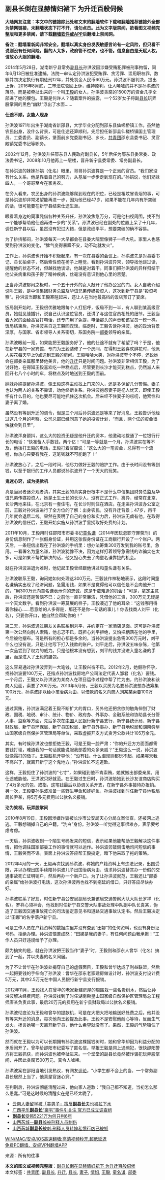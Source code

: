  <h2>副县长倒在显赫情妇裙下 为升迁百般伺候</h2> <p class="notice"><b>大陆网友注意：本文中的链接除此处和文末的<a href="https://github.com/bannedbook/fanqiang" >翻墙</a>软件下载和<a href="https://github.com/killgcd/justmysocks/blob/master/README.md">翻墙推荐</a>链接外全部为禁网链接，未翻墙状态下打不开，请勿点击。此为文字版禁闻，欲看图文视频完整版和更多禁闻，请下载<a href="https://github.com/bannedbook/fanqiang">翻墙软件或APP</a>后翻墙上禁闻网。</p><p>备注：翻墙看新闻非常安全，翻墙以真实身份发表敏感言论有一定风险，但只看不说则没有任何风险，翻的人太多，政府管不过来，也不管。信息自由是天赋人权，请放心大胆的翻墙。</b></p>  <div class="entry"> <p>2014年5月28日，湖南新宁县常务<a href="https://www.bannedbook.org/bnews/tag/%e5%89%af%e5%8e%bf%e9%95%bf/" class="st_tag internal_tag" rel="tag" title="标签 副县长 下的日志">副县长</a>孙洪波因涉嫌受贿犯罪被刑事拘留，同年6月13日被批准逮捕。法院一审认定孙洪波犯受贿罪、贪污罪、滥用职权罪，数罪并罚决定执行有期徒刑12年，并处罚金人民币60万元。孙洪波不服判决，提出上诉，2016年8月底，二审法院驳回上诉，维持原判。让人唏嘘的并不是孙洪波的落马，而是被牵扯出来的一个叫<a href="https://www.bannedbook.org/bnews/tag/%e7%8e%8b%e6%af%85/" class="st_tag internal_tag" rel="tag" title="标签 王毅 下的日志">王毅</a>的女人，孙洪波贪腐的1500万的资金几乎全部进了她的腰包。王毅是何许人？随着案件的披露，一个52岁女子将副<a href="https://www.bannedbook.org/bnews/tag/%E5%8E%BF%E9%95%BF/" class="st_tag internal_tag" rel="tag" title="标签 县长 下的日志">县长</a>玩弄股掌间的黑色“幽默”浮出了水面……</p> <p><strong>仕途不顺，女能人现身</strong></p> <p>孙洪波1971年出生于湖南省新邵县，大学毕业分配到邵东县仙槎桥镇工作。虽然他农民出身，没什么背景，可是仕途还算顺利，先后担任新邵县仙槎桥镇国土管理员、工委委员、副镇长，堡面前乡党委副书记、乡长，<a href="https://www.bannedbook.org/bnews/tag/%e5%85%b1%e9%9d%92%e5%9b%a2/" class="st_tag internal_tag" rel="tag" title="标签 共青团 下的日志">共青团</a>邵东县委书记、灵官殿镇党委书记等职务。</p> <p>2002年12月，孙洪波升任邵东县人民政府副县长，5年后任为邵东县委常委、政法委书记，2008年10月他再上一层楼，晋升新宁县委常委、常务副县长。</p> <p>在孙洪波的妹妹孙娟（化名）眼里，哥哥孙洪波算是一个正派的官员。“我们家没有什么关系，他是靠着自己的努力，从基层一步步走到现在的。”孙娟说，他们兄妹四人，一个哥哥至今在家务农。</p> <p>在旁人看来，农民出身的孙洪波能够爬到现在的职位，已经是祖坟冒青烟的事，可是孙洪波却非常渴望能再进一步，因为他已经47岁，如果不能在几年内有所突破的话，很可能要在新宁县结束仕途生涯。</p> <p>眼看着身边的同事凭借各种关系升任，孙洪波焦急万分，可是他扫视周围，找不到一个能够帮助他仕途再进一步的“关系”。孙洪波已经在副处的位置上呆了十几年，调任新宁县以后，虽然没有犯过大错，但是政绩平平，想要突破的确不容易。</p> <p>为了排挤郁闷，孙洪波每天一大早都会在县委大院里像狮子一样大吼。家里人也感受到孙洪波的变化，“脾气变得暴躁不安，动不动就发火”。</p> <p>工作上，孙洪波也开始不积极起来。有一次在县委的会议上，孙洪波先是对县委书记、县长拍桌子，然后索性倚在椅子上睡觉。看到孙洪波异常，领导找他谈过话，提醒他的状态不对，但越找他谈话，他越是对着干。同事们把孙洪波的异样归结于他父亲病重和孩子得了精神疾病，丝毫没有意识到他心里的苦楚。</p> <p>正当孙洪波郁闷之极时，一个五十开外的女人敲开了他办公室的门。女人自我介绍说叫王毅，是中信集团财务总监及华谊兄弟传媒投资人，这次到新宁县是“投资考察”。孙洪波当即和王毅寒暄起来，还让人在当地最高档的饭店预订了宴席。</p>  <p>饭局刚开始时，王毅很优雅地跟每个人打招呼，饭局不到一半，有人聊到某高级官员，她就见缝插针，说自己认识这位官员，还讲了与这位官员相处的细节。王毅当着大家的面给高官打电话，还专门用了免提，电话那头的声音和该官员一模一样。饭局结束后，孙洪波亲自送王毅回宾馆。临走时，王毅告诉孙洪波，她的政治背景深厚，与国家、省市领导人关系密切，系国务院一<a href="https://www.bannedbook.org/bnews/tag/%E9%83%A8%E5%A7%94/" class="st_tag internal_tag" rel="tag" title="标签 部委 下的日志">部委</a>领导的亲属。</p> <p>孙洪波眼前一亮，如果能把王毅服务好了，他的仕途不就有了希望了吗？于是，他在新宁县的一家宾馆，专门为王毅装修了一个房间，在得知王毅喜欢鲜花时，他派人买花每天早上9点送到王毅的房间。王毅哈哈大笑，对孙洪波夸个不停，还说她会在部委亲属那里替他美言，他的<a href="https://www.bannedbook.org/bnews/tag/%E5%8D%87%E8%BF%81/" class="st_tag internal_tag" rel="tag" title="标签 升迁 下的日志">升迁</a>只是时间问题。孙洪波非常相信王毅，为了讨好她，在得知王毅喜欢吃一种糕点后，尽管要到长沙才能买到糕点，仍然派人来回开七八个小时的车，将糕点及时地送到王毅的面前。</p> <p>妹妹孙娟提醒孙洪波，像王毅这样主动找上门来的人，还是多保留几分警惕。<a href="https://www.bannedbook.org/bnews/tag/%e5%a6%bb%e5%ad%90/" class="st_tag internal_tag" rel="tag" title="标签 妻子 下的日志">妻子</a>也认为两人的关系不靠谱，劝他终断关系。孙洪波抱怨妻子是杞人忧天，即使王毅怀有什么目的，他也要尽可能地抓住这次机会。后来经不住妻子的唠叨，他索性和妻子离了婚。</p> <p>虽然没有等到升迁的调令，但是三个月后孙洪波还是等来了好消息，王毅告诉他经过这几个月的考察，公司总部已经同意了她的投资计划，“而且，两个亿的资金很快就会到县里”。</p> <p>孙洪波浑身颤抖，这么大的投资无疑是他升迁的资本，他激动地拨通了一位银行行长的电话：“快准备人手数钱，两个亿！”可是一等就是一个月，孙洪波实在等不及，他拨打王毅的电话，王毅打着官腔说：“这么大的一笔资金，总得有一个流程，你放心只要有我在，这笔钱就不可能跑了！”</p> <p>孙洪波放心了，之后一段时间，他尽力做好王毅的陪护工作。由于长时间没有等到钱，以至于银行的工作人员都说孙洪波开了一个天大的玩笑。</p> <p><strong>鬼迷心窍，成为提款机</strong></p> <p>真是当局者迷旁观者清，其实王毅的真实身份根本不是什么中信集团财务总监及华谊兄弟传媒投资人，她是土生土长的长沙人，没有正式工作，离异，经常在北京、长沙两地来往，在北京有一套住宅，在长沙时则住在酒店。在走进孙洪波办公室之前，王毅对孙洪波进行了全方位的了解：出身农民，没有升迁背景；47岁，再干几年就会退居二线。果然在表明了自己的身份和实力后，孙洪波无虞有他。在取得孙洪波的信任后，王毅开始实施从孙洪波手里捞取好处费的计划。</p> <p>2011年10月，王毅用时任邵阳市市委书记<a href="https://www.bannedbook.org/bnews/tag/%E7%AB%A5%E5%90%8D%E8%B0%A6/" class="st_tag internal_tag" rel="tag" title="标签 童名谦 下的日志">童名谦</a>（2014年因玩忽职守罪获刑）的身份信息制作了一张假身份证，并用这张假身份证在工商银行开设了一个账户。两天后，一条短信出现在了孙洪波的手机里：想办法筹集300万发到我的账号里，急用。一看署名为童名谦，孙洪波犹豫不决，因为这样打着领导急需钱的诈骗实在太多，可是如果不帮忙解决的话，他又担心失去了向童名谦靠拢的机会。</p> <p>就在孙洪波进退为难时，他记起王毅曾经跟他讲过和童名谦有关系。</p>  <p>孙洪波联系王毅，询问她如何处理这300万元。王毅装作神秘地表示，这段时间童名谦确实出现了经济问题，急需用钱，如果不是觉得他可以信任是不会向他开口的，“用300万元向童名谦表示你的忠诚，这是千载难逢的机会！”可是，拿定主意后，孙洪波还是苦恼不已：之前他一直非常廉洁，凭借他的工资，300万元无疑是一个天文数字。看到孙洪波一筹莫展的样子，王毅凑近了他的耳朵：“这钱哪用得着你操心……愿意给的人多得是，那还不是你一句话的事儿！你去找商人刘平（化名），只要你开口，他自然会帮助你的！”</p> <p>第二天，孙洪波通过朋友关系联系到刘平，并约定在一家酒店见面。这可是孙洪波第一次公然向别人索贿，他忐忑不已，既担心刘平拒绝，又怕把柄落在他的手里，今后被他摆布。可是所有的担心都是多余的，当孙洪波提出急需300万元时，刘平什么也没有说，只是让他写下打入钱款的账户。刘平走后，孙洪波五味杂陈，他第一次品尝到了权力的威力。只是他根本没有想到，刘平的钱并没进入童名谦的手里，而是进入了王毅的腰包。</p> <p>这么容易通过孙洪波弄到一大笔钱，让王毅兴奋不已。2012年2月，她假称怀孕，找孙洪波要100万元，还指点孙洪波找房地产公司法定代表人邹君（化名）要钱。一个月后，王毅又以孙洪波为某商人在项目运作过程中帮了忙为由，约孙洪波和该商人见面，索要了200万元。2013年5月份，王毅以买房为名要孙洪波想办法筹集100万元，孙洪波即以给小孩治病为由，以借款的名义向商人刘某某索要100万元。</p> <p>通过索贿，孙洪波满足着王毅不断扩大的胃口，另外他还把贪欲的触角伸到了财政、国税、地税、审计、统计、物价、政府办、外事办、金融系统和协助县长分管人事、监察等方面，先后多次在<span class='wp_keywordlink_affiliate'><a href="https://www.bannedbook.org/" title="中国" target="_blank">中国</a></span>人民银行新宁县支行、新宁县统计局、新宁县财政局、新宁县环保局、新宁县国税局、新宁县外事办、新宁县地税局和湖南舜皇山国家级自然保护区管理局等单位，采取虚报开支方式贪污公款共计105万余元。</p> <p>其实，有时候孙洪波也想拒绝王毅，可是王毅一脸严肃：“你的升迁方方面面都需要钱打理，难道我的一句话就能说服我部委的众多亲戚？”王毅这么一说，孙洪波就像霜打的茄子。王毅趁机开导他：“没有钱，什么潜规则都玩不起，如果哪天我不高兴了，就离开新宁这个鬼地方。”孙洪波忙不迭道歉。</p> <p>这样，王毅扼住了孙洪波的“七寸”，如果碰到他不肯索贿，她就搬出部委亲属，用仕途威胁他，王洪波只好就范。在王毅过生日时，孙洪波陪她到长沙友谊商店购买了4万多元的包、戒指，这笔钱最后以协调关系开支，在新宁县外事接待办报销。另一次，王毅要孙洪波准备一些野生甲鱼和娃娃鱼，孙洪波找到时任新宁县地税局局长尹某，将5万多元费用以公款名义报销。</p> <p><strong>沦为笑柄，玩弄股掌间</strong></p> <p>2010年8月19日，王毅因涉嫌诈骗被长沙市公安局天心分局立案侦查，还被网上追逃。王毅想销掉自己的户籍，“洗白”身份。孙洪波一听觉得这事很难办，表示要考虑考虑。</p> <p>一天后，孙洪波收到一个陌生号码发来的短信，表示如果他能帮助王毅解决这件事情，把他调往国家部委工作的事情就可以运作。孙洪波旁敲侧击地询问短信的事情，王毅笑而不语。表面上孙洪波答应帮王毅搞定，暗下他采取了拖的策略。</p> <p>2012年4月的一天，王毅再次找到孙洪波，称她的户籍资料上有违法记录，出国受限，并以办理出国手续陪孙洪波儿子出国治病为由，请求孙洪波替其办一份假的交通事故死亡证明销户，然后再办一个新户口。为了让孙洪波就范，王毅还让“部委的亲属”给孙洪波打电话，这次孙洪波再也找不到拖延的借口，只好答应尽快办好。</p>  <p>孙洪波联系了好友，时任新宁县公安局副局长兼该局交通警察大队大队长罗祥（化名）。罗祥心领神会，他找到时任新宁县交警大队事故处理中队副中队长袁某，伪造了王毅因交通事故死亡的司法鉴定意见书和道路交通事故认定书。然后王毅决定以“田娜”的名字落户新宁县。</p> <p>可是工作人员在户籍资料的数据库里并没有查到“田娜”的任何资料，也没有身份证号码，拒绝办理。孙洪波恼羞成怒：“田娜是我的妻子，有任何问题由我承担！”工作人员只好违规给予了办理。</p> <p>颇为搞笑的是，就在孙洪波把王毅当作“妻子”时，王毅则和邵东人曾华（化名）搞到了一起，并以夫妻的名义同居。</p> <p>为了不让曾华在孙洪波处揭穿自己的虚假面目，王毅和曾华达成了利益联盟，然后一起把要钱的手伸向了孙洪波：曾华在邵东老家建房做设计时，孙洪波支付设计费5万元，其中2.5万元在中国人民银行新宁县支行报销。</p> <p>2012年11月，王毅找人在曾华的老家新建房屋的周围栽一些名贵树木，然后让孙洪波解决经费问题。孙洪波找到了时任湖南舜皇山国家级自然保护区管理局总工程师唐某负责此事，最后20万元的费用在新宁县财政局以公款名义报销。</p> <p>孙洪波彻底沦为王毅和曾华的提款机，可是在大把大把地输送好处费之后，他并没有等来升迁的消息，每次他向王毅提及此事，王毅不是安慰他耐心等待，反而生气发火，扬言她哪一天离开新宁县，他什么希望就没有了。果然，王毅的气势镇住了孙洪波。</p> <p>然而就在王毅以为可以长期拥有孙洪波这棵摇钱树时，她和曾华却因为利益分配的矛盾闹开了。曾华给邵阳市纪委写了匿名信，举报王毅是网上通缉犯，很快邵阳警方将王毅抓获，而孙洪波也被牵扯进来。一个堂堂的副县长竟然被诈骗犯玩弄股掌间，并因此贪腐1500万元，真令人嘘唏。</p> <p>孙洪波案在邵阳当地引发热议，有网友<span class='wp_keywordlink_affiliate'><a href="https://www.bannedbook.org/bnews/comments/" title="新闻评论" target="_blank">评论</a></span>，“小学生都不会上的当，一个常务副县长居然上当了，他真是官迷心窍。”</p> <p>在判刑后，孙洪波彻底清醒过来，他向家人道歉：“我自己都不知道，当初怎么那么愚蠢。”可是这时候的清醒实在是已经太晚了。</p> <ul class='op-related-articles' title='相关阅读'> <li><a href='https://www.bannedbook.org/bnews/baitai/20201103/1425174.html' target='_blank'>云南人妻留学被「美男子」策反<b>副县长</b>夫也被拉下水</a></li> <li><a href='https://www.bannedbook.org/bnews/baitai/20201030/1422708.html' target='_blank'>广西平乐<b>副县长</b>“豪宅”事件引关注 官方已成立调查组</a></li> <li><a href='https://www.bannedbook.org/bnews/baitai/20200827/1386754.html' target='_blank'><b>副县长</b>受贿5221万为何只判6年</a></li> <li><a href='https://www.bannedbook.org/bnews/baitai/20200601/1337891.html' target='_blank'>山西芮城一<b>副县长</b>被刑释人员刺伤</a></li> <li><a href='https://www.bannedbook.org/bnews/baitai/20200601/1337724.html' target='_blank'>山西芮城<b>副县长</b>被刺:刑释人员转嫁私愤行凶已被抓</a></li> </ul> <p class="texttj"> <a href="https://github.com/bannedbook/fanqiang/wiki/V2ray%E6%9C%BA%E5%9C%BA" target="_blank">WIN/MAC/安卓/iOS高速翻墙:高清视频秒开,超低延迟</a><br/> <a href="https://github.com/bannedbook/fanqiang/wiki/%E7%A6%81%E9%97%BB%E7%BD%91%E5%AE%89%E5%8D%93%E7%BF%BB%E5%A2%99%E6%96%B0%E9%97%BBAPP" target="_blank">免费PC翻墙、安卓VPN翻墙APP</a></p><p> 来源：所有的往事 </p> <a name='sharetosocial'></a>       <div><b>本文的图文或视频完整版</b>：<a href='https://www.bannedbook.org/bnews/comments/20201220/1451497.html'>副县长倒在显赫情妇裙下 为升迁百般伺候</a></div>  </div><!--END ENTRY--> <div class="postfooter"> <div>本文标签：<a href="https://www.bannedbook.org/bnews/tag/%e5%85%b1%e9%9d%92%e5%9b%a2/" rel="tag">共青团</a>, <a href="https://www.bannedbook.org/bnews/tag/%e5%89%af%e5%8e%bf%e9%95%bf/" rel="tag">副县长</a>, <a href="https://www.bannedbook.org/bnews/tag/%E5%8D%87%E8%BF%81/" rel="tag">升迁</a>, <a href="https://www.bannedbook.org/bnews/tag/%E5%8E%BF%E9%95%BF/" rel="tag">县长</a>, <a href="https://www.bannedbook.org/bnews/tag/%e5%a6%bb%e5%ad%90/" rel="tag">妻子</a>, <a href="https://www.bannedbook.org/bnews/tag/%e6%83%85%e5%a6%87/" rel="tag">情妇</a>, <a href="https://www.bannedbook.org/bnews/tag/%e7%8e%8b%e6%af%85/" rel="tag">王毅</a>, <a href="https://www.bannedbook.org/bnews/tag/%E7%AB%A5%E5%90%8D%E8%B0%A6/" rel="tag">童名谦</a>, <a href="https://www.bannedbook.org/bnews/tag/%E9%83%A8%E5%A7%94/" rel="tag">部委</a></div>  </div><!--END POSTFOOTER--> 